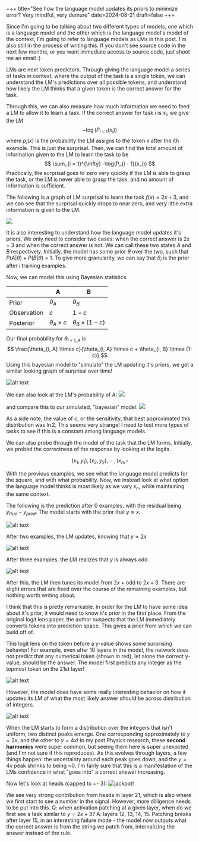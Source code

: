 +++
title="See how the language model updates its priors to minimize error? Very mindful, very demure"
date=2024-08-21
draft=false
+++

Since I'm going to be talking about two different types of models, one which is a language model and the other which is the language model's model of the context, I'm going to refer to language models as LMs in this post. I'm also still in the process of writing this. If you don't see source code in the next few months, or you want immediate access to source code, just shoot me an email :)

LMs are next token predictors. Through giving the language model a series of tasks in context, where the output of the task is a single token, we can understand the LM's predictions over all possible tokens, and understand how likely the LM thinks that a given token is the correct answer for the task.

Through this, we can also measure how much information we need to feed a LM to allow it to learn a task. If the correct answer for task $i$ is $x_i$, we give the LM 
$$
-\log(P_{i - 1}(x_i))
$$
where $p_i(x)$ is the probability the LM assigns to the token $x$ after the $i$th example. This is just the surprisal. Then, we can find the total amount of information given to the LM to learn the task to be
$$
\sum_{i = 1}^{\infty} -\log(P_{i - 1}(x_i))
$$
Practically, the surprisal goes to zero very quickly if the LM is able to grasp the task, or the LM is never able to grasp the task, and no amount of information is sufficient.

The following is a graph of LM surprisal to learn the task $f(x) = 2x + 3$, and we can see that the surprisal quickly drops to near zero, and very little extra information is given to the LM.

![](../lm-surprisal.png)

It is also interesting to understand how the language model updates it's priors. We only need to consider two cases: when the correct answer is $2x + 3$ and when the correct answer is not. We can call these two states $A$ and $B$ respectively. Initially, the model has some prior $\theta$ over the two, such that $P(A | \theta) + P(B | \theta)$ = 1. To give more granularity, we can say that $\theta_i$ is the prior after $i$ training examples.

Now, we can model this using Bayesian statistics.

|             | A                   | B                        |
| ----------- | ------------------- | ------------------------ |
| Prior       | $\theta_A$          | $\theta_B$               |
| Observation | $c$                 | $1-c$                    |
| Posterior   | $\theta_A \times c$ | $\theta_B \times (1- c)$ |

Our final probability for $\theta_{i +1, A}$ is
$$
\frac{\theta_{i, A} \times c}{\theta_{i, A} \times c + \theta_{i, B} \times (1- c)}
$$
Using this bayesian model to "simulate" the LM updating it's priors, we get a similar looking graph of surprisal over time!

![alt text](../simulated-surprisal.png)

We can also look at the LM's probability of A:
![](../lm-prior.png)

and compare this to our simulated, "bayesian" model:
![](../simulated-prior.png)

As a side note, the value of $c$, or the sensitivity, that best approximated this distribution was $\ln{2}$. This seems very strange! I need to test more types of tasks to see if this is a constant among language models.

We can also probe through the model of the task that the LM forms. Initially, we probed the correctness of the response by looking at the logits.

$$
(x_1, y_1), (x_2, y_2), \cdots, (x_n, \square
$$

With the previous examples, we see what the language model predicts for the square, and with what probability. Now, we instead look at what option the language model thinks is most likely as we vary $x_n$, while maintaining the same context.

The following is the prediction after 0 examples, with the residual being $y_{true} - y_{pred}$. The model starts with the prior that $y \approx x$.

![alt text](../zero-examples.png)

After two examples, the LM updates, knowing that $y \approx 2x$

![alt text](../two-examples.png)

After three examples, the LM realizes that $y$ is always odd.

![alt text](../three-examples.png)

After this, the LM then tunes its model from $2x + \text{odd}$ to $2x + 3$. There are slight errors that are fixed over the course of the remaining examples, but nothing worth writing about.

I think that this is pretty remarkable. In order for the LM to have some idea about it's prior, it would need to know it's prior in the first place. From the original logit lens paper, the author suspects that the LM immediately converts tokens into prediction space. This gives a prior from which we can build off of. 

This logit lens on the token before a y-value shows some surprising behavior! For example, even after 10 layers in the model, the network does not predict that any numerical token (shown in red), let alone the correct y-value, should be the answer. The model first predicts any integer as the topmost token on the 21st layer!

![alt text](../top_tokens_10_layers_in.png)

However, the model does have some really interesting behavior on how it updates its LM of what the most likely answer should be across distribution of integers.

![alt text](../second_harmonic.png)

When the LM starts to form a distribution over the integers that isn't uniform, two distinct peaks emerge. One corresponding approximately to $y = 2x$, and the other to $y = 4x$! In my past Physics research, these **second harmonics** were super common, but seeing them here is super unexpcted (and I'm not sure if this reproduces). As this evolves through layers, a few things happen: the uncertainty around each peak goes down, and the $y=4x$ peak shrinks to being ~0. I'm fairly sure that this is a manifestation of the LMs confidence in what "goes into" a correct answer increasing. 

Now let's look at heads (capped to +- 3):
![jackpot!](../heads.png)

We see very strong contribution from heads in layer 21, which is also where we first start to see a number in the signal. However, more dilligence needs to be put into this. Q: when activation patching at a given layer, when do we first see a task similar to $y=2x+3$? A: layers 12, 13, 14, 15. Patching breaks after layer 15, in an interesting failure mode - the model now outputs what the correct answer is from the string we patch from, internalizing the answer instead of the rule. 
 





